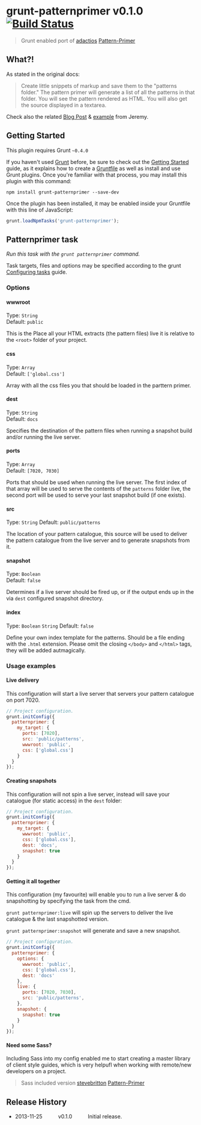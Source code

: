 # grunt-patternprimer v0.1.0 [![Build Status](https://travis-ci.org/asciidisco/grunt-patternprimer.png?branch=master)](https://travis-ci.org/asciidisco/grunt-patternprimer)

> Grunt enabled port of [adactios](https://github.com/adactio) [Pattern-Primer](https://github.com/adactio/Pattern-Primer)

## What?!
As stated in the original docs:
> Create little snippets of markup and save them to the "patterns folder." The pattern primer will generate a list of all the patterns in that folder. You will see the pattern rendered as HTML. You will also get the source displayed in a textarea.

Check also the related [Blog Post](http://adactio.com/journal/5028/) & [example](http://patternprimer.adactio.com/) from Jeremy.

## Getting Started
This plugin requires Grunt `~0.4.0`

If you haven't used [Grunt](http://gruntjs.com/) before, be sure to check out the [Getting Started](http://gruntjs.com/getting-started) guide, as it explains how to create a [Gruntfile](http://gruntjs.com/sample-gruntfile) as well as install and use Grunt plugins. Once you're familiar with that process, you may install this plugin with this command:

```shell
npm install grunt-patternprimer --save-dev
```

Once the plugin has been installed, it may be enabled inside your Gruntfile with this line of JavaScript:

```js
grunt.loadNpmTasks('grunt-patternprimer');
```

## Patternprimer task
_Run this task with the `grunt patternprimer` command._

Task targets, files and options may be specified according to the grunt [Configuring tasks](http://gruntjs.com/configuring-tasks) guide.

### Options

#### wwwroot
Type: `String`  
Default: `public`

This is the Place all your HTML extracts (the pattern files) live it is relative to the  `<root>` folder of your project.

#### css
Type: `Array`  
Default: `['global.css']`

Array with all the css files you that should be loaded in the parttern primer.

#### dest
Type: `String`  
Default: `docs`

Specifies the destination of the pattern files when running a snapshot build and/or running the live server.

#### ports
Type: `Array`  
Default: `[7020, 7030]`

Ports that should be used when running the live server. The first index of that array will be used to serve the contents of the
`patterns` folder live, the second port will be used to serve your last snapshot build (if one exists).

#### src
Type: `String`
Default: `public/patterns`

The location of your pattern catalogue, this source will be used to deliver the pattern catalogue from the live server
and to generate snapshots from it.

#### snapshot
Type: `Boolean`  
Default: `false`

Determines if a live server should be fired up, or if the output ends up in the via `dest` configured snapshot directory.

#### index
Type: `Boolean` `String`
Default: `false`

Define your own index template for the patterns. Should be a file ending with the `.html` extension.
Please omit the closing `</body>` and `</html>` tags, they will be added autmagically.

### Usage examples

#### Live delivery

This configuration will start a live server that servers your pattern catalogue on port 7020.

```js
// Project configuration.
grunt.initConfig({
  patternprimer: {
    my_target: {
      ports: [7020],
      src: 'public/patterns',
      wwwroot: 'public',
      css: ['global.css']      
    }
  }
});
```

#### Creating snapshots

This configuration will not spin a live server, instead will save your catalogue (for static access)
in the `dest` folder:

```js
// Project configuration.
grunt.initConfig({
  patternprimer: {
    my_target: {
      wwwroot: 'public',
      css: ['global.css'],
      dest: 'docs',
      snapshot: true
    }
  }
});
```

#### Getting it all together

This configuration (my favourite) will enable you to run a live server & do snapshotting by specifying
the task from the cmd.

`grunt patternprimer:live` will spin up the servers to deliver the live catalogue & the last snapshotted version.

`grunt patternprimer:snapshot` will generate and save a new snapshot.
 
```js
// Project configuration.
grunt.initConfig({
  patternprimer: {
    options: {
      wwwroot: 'public',
      css: ['global.css'],
      dest: 'docs'
    },
    live: {
      ports: [7020, 7030],
      src: 'public/patterns',
    },
    snapshot: {
      snapshot: true
    }
  }
});
```
#### Need some Sass?

Including Sass into my config enabled me to start creating a master library of client style guides, which is very helpufl when working with remote/new developers on a project.

> Sass included version [stevebritton](https://github.com/stevebritton) [Pattern-Primer](https://github.com/stevebritton/grunt-patternprimer)

## Release History
 * 2013-11-25   v0.1.0   Initial release.
